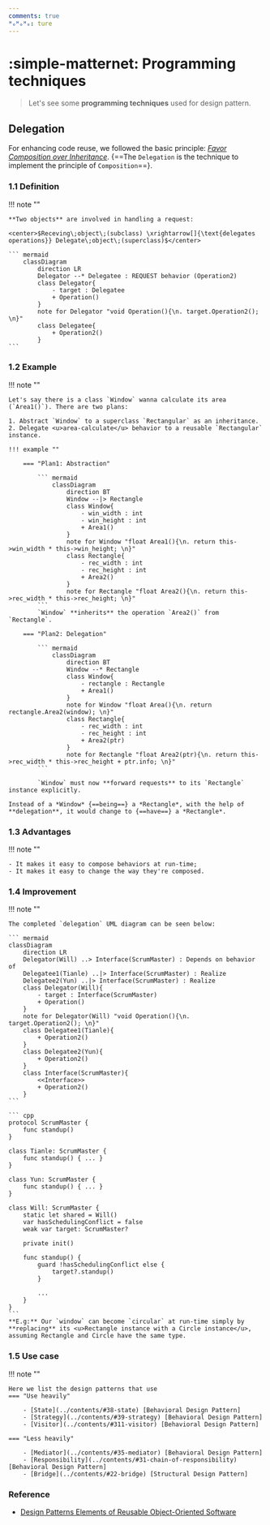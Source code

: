 ```yaml
---
comments: true
ᴴₒᴴₒᴴₒ: ture
---
```


# **:simple-matternet: Programming techniques**

> Let's see some **programming techniques** used for design pattern.

## **Delegation**

For enhancing code reuse, we followed the basic principle: [*Favor Composition over Inheritance*](basic/#13-favor-composition-over-inheritance). {==The `Delegation` is the technique to implement the principle of `Composition`==}.

### **1.1 Definition**

!!! note ""
    
    **Two objects** are involved in handling a request:
    
    <center>$Receving\;object\;(subclass) \xrightarrow[]{\text{delegates operations}} Delegate\;object\;(superclass)$</center>

    ``` mermaid
        classDiagram
            direction LR
            Delegator --* Delegatee : REQUEST behavior (Operation2)
            class Delegator{
                - target : Delegatee
                + Operation()
            }
            note for Delegator "void Operation(){\n. target.Operation2(); \n}"
            class Delegatee{
                + Operation2()
            }
    ```

### **1.2 Example**

!!! note ""

    Let's say there is a class `Window` wanna calculate its area (`Area1()`). There are two plans:

    1. Abstract `Window` to a superclass `Rectangular` as an inheritance.
    2. Delegate <u>area-calculate</u> behavior to a reusable `Rectangular` instance.

    !!! example ""

        === "Plan1: Abstraction"

            ``` mermaid
                classDiagram
                    direction BT
                    Window --|> Rectangle
                    class Window{
                        - win_width : int
                        - win_height : int
                        + Area1()
                    }
                    note for Window "float Area1(){\n. return this->win_width * this->win_height; \n}"
                    class Rectangle{
                        - rec_width : int
                        - rec_height : int
                        + Area2()
                    }
                    note for Rectangle "float Area2(){\n. return this->rec_width * this->rec_height; \n}"
            ```
            `Window` **inherits** the operation `Area2()` from `Rectangle`.

        === "Plan2: Delegation"

            ``` mermaid
                classDiagram
                    direction BT
                    Window --* Rectangle
                    class Window{
                        - rectangle : Rectangle
                        + Area1()
                    }
                    note for Window "float Area(){\n. return rectangle.Area2(window); \n}"
                    class Rectangle{
                        - rec_width : int
                        - rec_height : int
                        + Area2(ptr)
                    }
                    note for Rectangle "float Area2(ptr){\n. return this->rec_width * this->rec_height + ptr.info; \n}"
            ```

            `Window` must now **forward requests** to its `Rectangle` instance explicitly.

    Instead of a *Window* {==being==} a *Rectangle*, with the help of **delegation**, it would change to {==have==} a *Rectangle*.

### **1.3 Advantages**

!!! note ""

    - It makes it easy to compose behaviors at run-time;
    - It makes it easy to change the way they're composed. 

### **1.4 Improvement**

!!! note ""

    The completed `delegation` UML diagram can be seen below:

    ``` mermaid
    classDiagram
        direction LR
        Delegator(Will) ..> Interface(ScrumMaster) : Depends on behavior of
        Delegatee1(Tianle) ..|> Interface(ScrumMaster) : Realize
        Delegatee2(Yun) ..|> Interface(ScrumMaster) : Realize
        class Delegator(Will){
            - target : Interface(ScrumMaster)
            + Operation()
        }
        note for Delegator(Will) "void Operation(){\n. target.Operation2(); \n}"
        class Delegatee1(Tianle){
            + Operation2()
        }
        class Delegatee2(Yun){
            + Operation2()
        }
        class Interface(ScrumMaster){
            <<Interface>>
            + Operation2()
        }
    ```

    ``` cpp
	protocol ScrumMaster {
		func standup()
	}
	
	class Tianle: ScrumMaster {
		func standup() { ... }
	}
	
	class Yun: ScrumMaster {
		func standup() { ... }
	}
	
	class Will: ScrumMaster {
		static let shared = Will()
		var hasSchedulingConflict = false
		weak var target: ScrumMaster?
	
		private init()
	
		func standup() {
			guard !hasSchedulingConflict else {
				target?.standup()
			}
	
			...
		}
	}
    ```
    **E.g:** Our `window` can become `circular` at run-time simply by **replacing** its <u>Rectangle instance with a Circle instance</u>, assuming Rectangle and Circle have the same type.

### **1.5 Use case**

!!! note ""

    Here we list the design patterns that use 
    === "Use heavily"

        - [State](../contents/#38-state) [Behavioral Design Pattern]
        - [Strategy](../contents/#39-strategy) [Behavioral Design Pattern]
        - [Visitor](../contents/#311-visitor) [Behavioral Design Pattern]

    === "Less heavily"

        - [Mediator](../contents/#35-mediator) [Behavioral Design Pattern]
        - [Responsibility](../contents/#31-chain-of-responsibility) [Behavioral Design Pattern]
        - [Bridge](../contents/#22-bridge) [Structural Design Pattern]

### **Reference**

- [Design Patterns Elements of Reusable Object-Oriented Software](http://www.javier8a.com/itc/bd1/articulo.pdf)